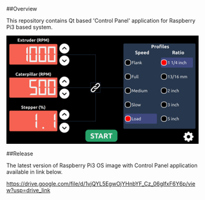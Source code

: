 ##Overview

This repository contains Qt based 'Control Panel' application for Raspberry Pi3 based system.

![](./ControlPanel/misc/mccown_cpanel.png)

##Release

The latest version of Raspberry Pi3 OS image with Control Panel application available in link below.

https://drive.google.com/file/d/1vjQYL5EgwOjYHnbYF_Cz_06glfxF6Y6p/view?usp=drive_link
